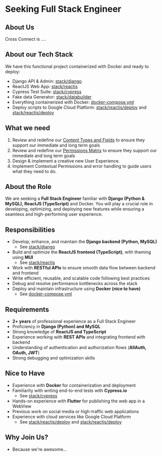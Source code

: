 # Seeking Full Stack Engineer

## About Us

Cross Connect is ....

## About our Tech Stack
We have this functional project containerized with Docker and ready to deploy:
- Django API & Admin: [stack/django](https://github.com/eliataylor/objects-actions/tree/crossconnect/stack/django)
- ReactJS Web App: [stack/reactjs](https://github.com/eliataylor/objects-actions/tree/crossconnect/stack/reactjs)
- Cypress Test Suite: [stack/cypress](https://github.com/eliataylor/objects-actions/tree/crossconnect/stack/cypress)
- Fake data Generator: [stack/databuilder](https://github.com/eliataylor/objects-actions/tree/crossconnect/stack/databuilder)
- Everything containerized with Docker: [docker-compose.yml](https://github.com/eliataylor/objects-actions/tree/crossconnect/docker-compose.yml)
- Deploy scripts to Google Cloud Platform: [stack/reactjs/deploy](https://github.com/eliataylor/objects-actions/tree/crossconnect/stack/django/deploy) and [stack/reactjs/deploy](https://github.com/eliataylor/objects-actions/tree/crossconnect/stack/django/deploy)


## What we need
1. Review and redefine our [Content Types and Fields](https://docs.google.com/spreadsheets/d/1--h2pvtXbUr2LHj-HvRevCc3gK-be5i0bR17QBThvlk/edit?gid=845262387#gid=845262387) to ensure they support our immediate and long term goals
2. Review and redefine our [Permissions Matrix](https://docs.google.com/spreadsheets/d/1--h2pvtXbUr2LHj-HvRevCc3gK-be5i0bR17QBThvlk/edit?gid=1619189607#gid=1619189607) to ensure they support our immediate and long term goals
3. Design & implement a creative new User Experience.
4. Implement Contextual Permissions and error handling to guide users what they need to do.

## About the Role

We are seeking a **Full Stack Engineer** familiar with **Django (Python & MySQL), ReactJS (TypeScript)** and Docker. 
You will play a crucial role in developing, optimizing, and deploying new features while ensuring a seamless and high-performing user experience.

## Responsibilities

- Develop, enhance, and maintain the **Django backend (Python, MySQL)** 
  - See [stack/django](https://github.com/eliataylor/objects-actions/tree/crossconnect/stack/django)
- Build and optimize the **ReactJS frontend (TypeScript)**, with theming using **MUI**
  - See [stack/reactjs](https://github.com/eliataylor/objects-actions/tree/crossconnect/stack/reactjs)
- Work with **RESTful APIs** to ensure smooth data flow between backend and frontend
- Write efficient, reusable, and scalable code following best practices
- Debug and resolve performance bottlenecks across the stack
- Deploy and maintain infrastructure using **Docker (nice to have)**
  - See [docker-compose.yml](https://github.com/eliataylor/objects-actions/tree/crossconnect/docker-compose.yml)

## Requirements

- **2+ years** of professional experience as a Full Stack Engineer
- Proficiency in **Django (Python) and MySQL**
- Strong knowledge of **ReactJS and TypeScript**
- Experience working with **REST APIs** and integrating frontend with backend
- Understanding of authentication and authorization flows (**AllAuth, OAuth, JWT**)
- Strong debugging and optimization skills

## Nice to Have

- Experience with **Docker** for containerization and deployment
- Familiarity with writing end-to-end tests with **Cypress.io**
  - See [stack/cypress](https://github.com/eliataylor/objects-actions/tree/crossconnect/stack/cypress)
- Hands-on experience with **Flutter** for publishing the web app in a WebView
- Previous work on social media or high-traffic web applications
- Experience with cloud services like Google Cloud Platform
  - See [stack/reactjs/deploy](https://github.com/eliataylor/objects-actions/tree/crossconnect/stack/django/deploy) and [stack/reactjs/deploy](https://github.com/eliataylor/objects-actions/tree/crossconnect/stack/django/deploy)

## Why Join Us?

 - Because we're awesome...
